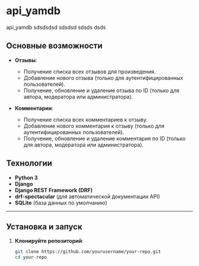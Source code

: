 # api_yamdb
api_yamdb
sdsdsdsd
sdsdsd
sdsds
dsds

## Основные возможности

- **Отзывы**:
  - Получение списка всех отзывов для произведения.
  - Добавление нового отзыва (только для аутентифицированных пользователей).
  - Получение, обновление и удаление отзыва по ID (только для автора, модератора или администратора).

- **Комментарии**:
  - Получение списка всех комментариев к отзыву.
  - Добавление нового комментария к отзыву (только для аутентифицированных пользователей).
  - Получение, обновление и удаление комментария по ID (только для автора, модератора или администратора).

## Технологии

- **Python 3**
- **Django**
- **Django REST Framework (DRF)**
- **drf-spectacular** (для автоматической документации API)
- **SQLite** (база данных по умолчанию)

---

## Установка и запуск

1. **Клонируйте репозиторий**:
   ```bash
   git clone https://github.com/yourusername/your-repo.git
   cd your-repo
